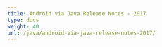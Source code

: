 ```yaml
---
title: Android via Java Release Notes - 2017
type: docs
weight: 40
url: /java/android-via-java-release-notes-2017/
---
```



